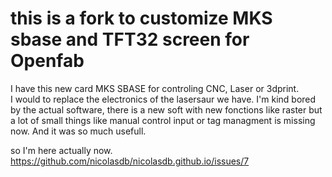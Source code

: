 # this is a fork to customize MKS sbase and TFT32 screen for Openfab

I have this new card MKS SBASE for controling CNC, Laser or 3dprint.  
I would to replace the electronics of the lasersaur we have. I'm kind bored by the actual software, there is a new soft with new fonctions like raster but a lot of small things like manual control input or tag managment is missing now. And it was so much usefull. 

so I'm here actually now.
https://github.com/nicolasdb/nicolasdb.github.io/issues/7

